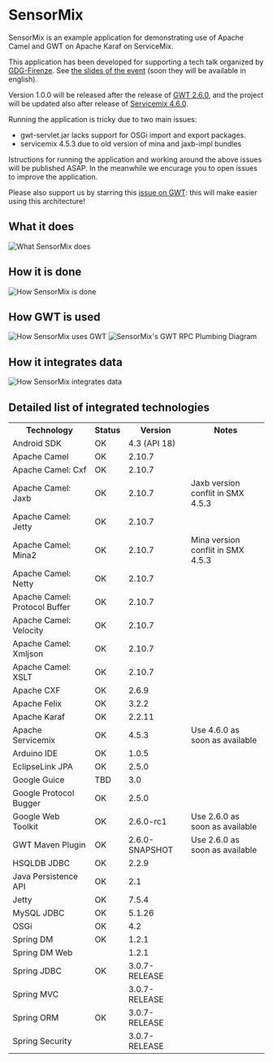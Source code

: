 SensorMix
=========
SensorMix is an example application for demonstrating use of Apache Camel and GWT on Apache Karaf on ServiceMix.

This application has been developed for supporting a tech talk organized by [GDG-Firenze](http://www.gdg-firenze.info/lista-eventi-italiani/osgi-camel-e-gwt). See [the slides of the event](http://cristcost.github.io/sensormix/) (soon they will be available in english).

Version 1.0.0 will be released after the release of [GWT 2.6.0](http://www.gwtproject.org/versions.html), and the project will be updated also after release of [Servicemix 4.6.0](http://servicemix.apache.org/).

Running the application is tricky due to two main issues:
* gwt-servlet.jar lacks support for OSGi import and export packages.
* servicemix 4.5.3 due to old version of mina and jaxb-impl bundles

Istructions for running the application and working around the above issues will be published ASAP. In the meanwhile we encurage you to open issues to improve the application.

Please also support us by starring this [issue on GWT](https://code.google.com/p/google-web-toolkit/issues/detail?id=8424): this will make easier using this architecture!


What it does
------------
![What SensorMix does](http://cristcost.github.io/sensormix/images/sensormix_arc_2.png "What SensorMix does")


How it is done
--------------
![How SensorMix is done](http://cristcost.github.io/sensormix/images/sensormix_arc_1.png "How SensorMix is done")


How GWT is used 
---------------
![How SensorMix uses GWT](http://cristcost.github.io/sensormix/images/gwt_image_3.png "How SensorMix uses GW")
![SensorMix's GWT RPC Plumbing Diagram](http://cristcost.github.io/sensormix/images/sensormix_gwt_2.png "SensorMix's GWT RPC Plumbing Diagram")


How it integrates data
----------------------
![How SensorMix integrates data](http://cristcost.github.io/sensormix/images/sensormix_camel_1.png "How SensorMix integrates data")





Detailed list of integrated technologies
---------------------------------------

<table>
<tr><th>Technology</th><th>Status</th><th>Version</th><th>Notes</th></tr>
<tr><td>Android SDK</td><td>OK</td><td>4.3 (API 18)</td><td></td></tr>
<tr><td>Apache Camel</td><td>OK</td><td>2.10.7</td><td></td></tr>
<tr><td>Apache Camel: Cxf</td><td>OK</td><td>2.10.7</td><td></td></tr>
<tr><td>Apache Camel: Jaxb</td><td>OK</td><td>2.10.7</td><td>Jaxb version conflit in SMX 4.5.3</td></tr>
<tr><td>Apache Camel: Jetty</td><td>OK</td><td>2.10.7</td><td></td></tr>
<tr><td>Apache Camel: Mina2 </td><td>OK</td><td>2.10.7</td><td>Mina version conflit in SMX 4.5.3</td></tr>
<tr><td>Apache Camel: Netty </td><td>OK</td><td>2.10.7</td><td></td></tr>
<tr><td>Apache Camel: Protocol Buffer </td><td>OK</td><td>2.10.7</td><td></td></tr>
<tr><td>Apache Camel: Velocity</td><td>OK</td><td>2.10.7</td><td></td></tr>
<tr><td>Apache Camel: Xmljson</td><td>OK</td><td>2.10.7</td><td></td></tr>
<tr><td>Apache Camel: XSLT</td><td>OK</td><td>2.10.7</td><td></td></tr>
<tr><td>Apache CXF</td><td>OK</td><td>2.6.9</td><td></td></tr>
<tr><td>Apache Felix</td><td>OK</td><td>3.2.2</td><td></td></tr>
<tr><td>Apache Karaf</td><td>OK</td><td>2.2.11</td><td></td></tr>
<tr><td>Apache Servicemix</td><td>OK</td><td>4.5.3</td><td>Use 4.6.0 as soon as available</td></tr>
<tr><td>Arduino IDE</td><td>OK</td><td>1.0.5</td><td></td></tr>
<tr><td>EclipseLink JPA</td><td>OK</td><td>2.5.0</td><td></td></tr>
<tr><td>Google Guice</td><td>TBD</td><td>3.0</td><td></td></tr>
<tr><td>Google Protocol Bugger</td><td>OK</td><td>2.5.0</td><td></td></tr>
<tr><td>Google Web Toolkit</td><td>OK</td><td>2.6.0-rc1</td><td>Use 2.6.0 as soon as available</td></tr>
<tr><td>GWT Maven Plugin</td><td>OK</td><td>2.6.0-SNAPSHOT</td><td>Use 2.6.0 as soon as available</td></tr>
<tr><td>HSQLDB JDBC</td><td>OK</td><td>2.2.9</td><td></td></tr>
<tr><td>Java Persistence API</td><td>OK</td><td>2.1</td><td></td></tr>
<tr><td>Jetty</td><td>OK</td><td>7.5.4</td><td></td></tr>
<tr><td>MySQL JDBC</td><td>OK</td><td>5.1.26</td><td></td></tr>
<tr><td>OSGi</td><td>OK</td><td>4.2</td><td></td></tr>
<tr><td>Spring DM</td><td>OK</td><td>1.2.1</td><td></td></tr>
<tr><td>Spring DM Web</td><td></td><td>1.2.1</td><td></td></tr>
<tr><td>Spring JDBC</td><td>OK</td><td>3.0.7-RELEASE</td><td></td></tr>
<tr><td>Spring MVC</td><td></td><td>3.0.7-RELEASE</td><td></td></tr>
<tr><td>Spring ORM</td><td>OK</td><td>3.0.7-RELEASE</td><td></td></tr>
<tr><td>Spring Security</td><td></td><td>3.0.7-RELEASE</td><td></td></tr>
</table>



